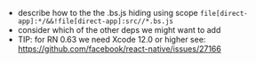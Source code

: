 - describe how to the the .bs.js hiding using scope `file[direct-app]:*/&&!file[direct-app]:src//*.bs.js`
- consider which of the other deps we might want to add
- TIP: for RN 0.63 we need Xcode 12.0 or higher see: https://github.com/facebook/react-native/issues/27166
